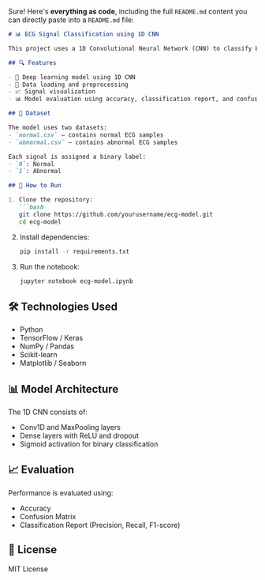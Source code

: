 Sure! Here's **everything as code**, including the full `README.md` content you can directly paste into a `README.md` file:

```markdown
# 📊 ECG Signal Classification using 1D CNN

This project uses a 1D Convolutional Neural Network (CNN) to classify ECG (Electrocardiogram) signals into **normal** and **abnormal** categories. It's designed to assist with early detection of cardiac anomalies using deep learning techniques.

## 🔍 Features

- 🧠 Deep learning model using 1D CNN
- 🧹 Data loading and preprocessing
- 📈 Signal visualization
- 📊 Model evaluation using accuracy, classification report, and confusion matrix

## 📁 Dataset

The model uses two datasets:
- `normal.csv` — contains normal ECG samples
- `abnormal.csv` — contains abnormal ECG samples

Each signal is assigned a binary label:
- `0`: Normal
- `1`: Abnormal

## 🚀 How to Run

1. Clone the repository:
   ```bash
   git clone https://github.com/yourusername/ecg-model.git
   cd ecg-model
   ```

2. Install dependencies:
   ```bash
   pip install -r requirements.txt
   ```

3. Run the notebook:
   ```bash
   jupyter notebook ecg-model.ipynb
   ```

## 🛠 Technologies Used

- Python
- TensorFlow / Keras
- NumPy / Pandas
- Scikit-learn
- Matplotlib / Seaborn

## 📊 Model Architecture

The 1D CNN consists of:
- Conv1D and MaxPooling layers
- Dense layers with ReLU and dropout
- Sigmoid activation for binary classification

## 📈 Evaluation

Performance is evaluated using:
- Accuracy
- Confusion Matrix
- Classification Report (Precision, Recall, F1-score)

## 📌 License

MIT License
